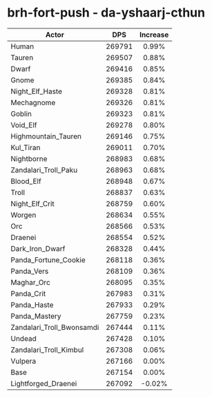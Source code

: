 # brh-fort-push - da-yshaarj-cthun
| Actor | DPS | Increase |
|---|:---:|:---:|
|Human|269791|0.99%|
|Tauren|269507|0.88%|
|Dwarf|269416|0.85%|
|Gnome|269385|0.84%|
|Night_Elf_Haste|269328|0.81%|
|Mechagnome|269326|0.81%|
|Goblin|269323|0.81%|
|Void_Elf|269278|0.80%|
|Highmountain_Tauren|269146|0.75%|
|Kul_Tiran|269011|0.70%|
|Nightborne|268983|0.68%|
|Zandalari_Troll_Paku|268963|0.68%|
|Blood_Elf|268948|0.67%|
|Troll|268837|0.63%|
|Night_Elf_Crit|268759|0.60%|
|Worgen|268634|0.55%|
|Orc|268566|0.53%|
|Draenei|268554|0.52%|
|Dark_Iron_Dwarf|268328|0.44%|
|Panda_Fortune_Cookie|268118|0.36%|
|Panda_Vers|268109|0.36%|
|Maghar_Orc|268095|0.35%|
|Panda_Crit|267983|0.31%|
|Panda_Haste|267933|0.29%|
|Panda_Mastery|267759|0.23%|
|Zandalari_Troll_Bwonsamdi|267444|0.11%|
|Undead|267428|0.10%|
|Zandalari_Troll_Kimbul|267308|0.06%|
|Vulpera|267166|0.00%|
|Base|267154|0.00%|
|Lightforged_Draenei|267092|-0.02%|
